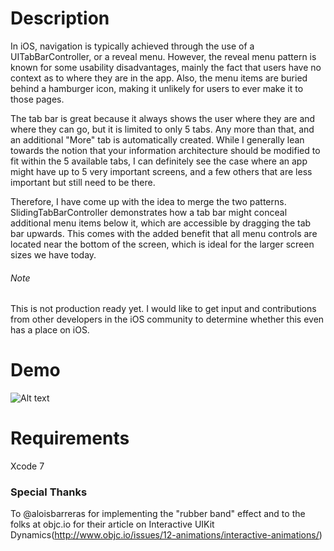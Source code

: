 # Description

In iOS, navigation is typically achieved through the use of a UITabBarController, or a reveal menu. However, the reveal menu pattern is known for some usability disadvantages, mainly the fact that users have no context as to where they are in the app. Also, the menu items are buried behind a hamburger icon, making it unlikely for users to ever make it to those pages.

The tab bar is great because it always shows the user where they are and where they can go, but it is limited to only 5 tabs. Any more than that, and an additional "More" tab is automatically created. While I generally lean towards the notion that your information architecture should be modified to fit within the 5 available tabs, I can definitely see the case where an app might have up to 5 very important screens, and a few others that are less important but still need to be there. 

Therefore, I have come up with the idea to merge the two patterns. SlidingTabBarController demonstrates how a tab bar might conceal additional menu items below it, which are accessible by dragging the tab bar upwards. This comes with the added benefit that all menu controls are located near the bottom of the screen, which is ideal for the larger screen sizes we have today.

###### Note
This is not production ready yet. I would like to get input and contributions from other developers in the iOS community to determine whether this even has a place on iOS. 


# Demo
![Alt text](https://www.dropbox.com/s/o7m5uq73id3nu0r/slidingTabBar.gif?dl=0 "Optional Title")


# Requirements
Xcode 7

### Special Thanks 

To @aloisbarreras for implementing the "rubber band" effect and
to the folks at objc.io for their article on Interactive UIKit Dynamics(http://www.objc.io/issues/12-animations/interactive-animations/)



